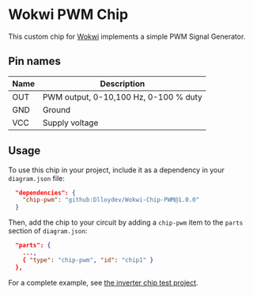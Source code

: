 # Wokwi PWM Chip

This custom chip for [Wokwi](https://wokwi.com/) implements a simple PWM Signal Generator.

## Pin names

| Name | Description                            |
| ---- | -------------------------------------- |
| OUT  | PWM output,  0-10,100 Hz, 0-100 % duty |
| GND  | Ground                                 |
| VCC  | Supply voltage                         |

## Usage

To use this chip in your project, include it as a dependency in your `diagram.json` file:

```json
  "dependencies": {
    "chip-pwm": "github:Dlloydev/Wokwi-Chip-PWM@1.0.0"
  }
```

Then, add the chip to your circuit by adding a `chip-pwm` item to the `parts` section of `diagram.json`:

```json
  "parts": {
    ...,
    { "type": "chip-pwm", "id": "chip1" }
  },
```

For a complete example, see [the inverter chip test project](https://wokwi.com/projects/350946636543820370).

